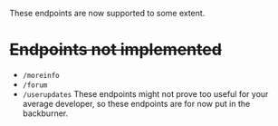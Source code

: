 These endpoints are now supported to some extent.

# ~~Endpoints not implemented~~
* `/moreinfo`
* `/forum`
* `/userupdates`
These endpoints might not prove too useful for your average developer, so these endpoints are for now put
in the backburner.